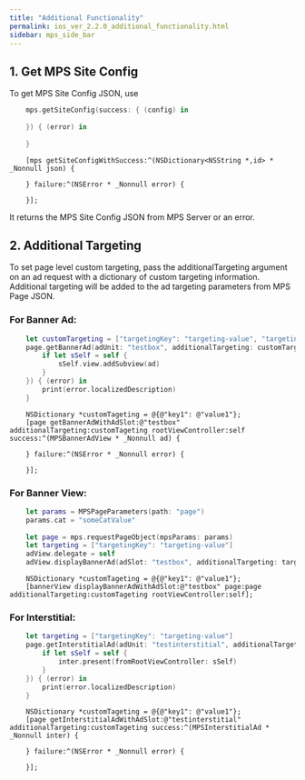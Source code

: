 ```yaml
---
title: "Additional Functionality"
permalink: ios_ver_2.2.0_additional_functionality.html
sidebar: mps_side_bar
---
```


## 1. Get MPS Site Config
To get MPS Site Config JSON, use

```swift
    mps.getSiteConfig(success: { (config) in
        
    }) { (error) in
        
    }
```

```objc
    [mps getSiteConfigWithSuccess:^(NSDictionary<NSString *,id> * _Nonnull json) {
        
    } failure:^(NSError * _Nonnull error) {
        
    }];
```

It returns the MPS Site Config JSON from MPS Server or an error.

## 2. Additional Targeting

To set page level custom targeting, pass the additionalTargeting argument on an ad request with a dictionary of custom targeting information. Additional targeting will be added to the ad targeting parameters from MPS Page JSON. 

### For Banner Ad:

```swift
    let customTargeting = ["targetingKey": "targeting-value", "targetingKey2": "targeting-value2"];
    page.getBannerAd(adUnit: "testbox", additionalTargeting: customTargeting, rootViewController: self, success: { [weak self] (ad) in
        if let sSelf = self {
            sSelf.view.addSubview(ad)
        }
    }) { (error) in
        print(error.localizedDescription)
    }
```

```objc
    NSDictionary *customTageting = @{@"key1": @"value1"};
    [page getBannerAdWithAdSlot:@"testbox" additionalTargeting:customTageting rootViewController:self success:^(MPSBannerAdView * _Nonnull ad) {
        
    } failure:^(NSError * _Nonnull error) {
        
    }];
```

### For Banner View:

```swift
    let params = MPSPageParameters(path: "page")
    params.cat = "someCatValue"
    
    let page = mps.requestPageObject(mpsParams: params)
    let targeting = ["targetingKey": "targeting-value"]
    adView.delegate = self
    adView.displayBannerAd(adSlot: "testbox", additionalTargeting: targeting, page: page, rootViewController: self)
```

```objc
    NSDictionary *customTageting = @{@"key1": @"value1"};
    [bannerView displayBannerAdWithAdSlot:@"testbox" page:page additionalTargeting:customTageting rootViewController:self];
```

### For Interstitial:

```swift 
    let targeting = ["targetingKey": "targeting-value"]
    page.getInterstitialAd(adUnit: "testinterstitial", additionalTargeting: targeting, success: { [weak self] (inter) in
        if let sSelf = self {
            inter.present(fromRootViewController: sSelf)
        }
    }) { (error) in
        print(error.localizedDescription)
    }
```

```objc
    NSDictionary *customTageting = @{@"key1": @"value1"};
    [page getInterstitialAdWithAdSlot:@"testinterstitial" additionalTargeting:customTageting success:^(MPSInterstitialAd * _Nonnull inter) {
        
    } failure:^(NSError * _Nonnull error) {
        
    }];
```